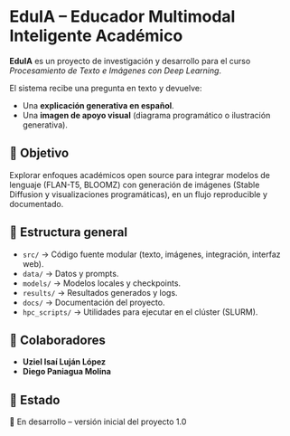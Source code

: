 # EduIA – Educador Multimodal Inteligente Académico

**EduIA** es un proyecto de investigación y desarrollo para el curso *Procesamiento de Texto e Imágenes con Deep Learning*.

El sistema recibe una pregunta en texto y devuelve:
- Una **explicación generativa en español**.
- Una **imagen de apoyo visual** (diagrama programático o ilustración generativa).

## 🚀 Objetivo
Explorar enfoques académicos open source para integrar modelos de lenguaje (FLAN-T5, BLOOMZ) con generación de imágenes (Stable Diffusion y visualizaciones programáticas), en un flujo reproducible y documentado.

## 📂 Estructura general
- `src/` → Código fuente modular (texto, imágenes, integración, interfaz web).  
- `data/` → Datos y prompts.  
- `models/` → Modelos locales y checkpoints.  
- `results/` → Resultados generados y logs.  
- `docs/` → Documentación del proyecto.  
- `hpc_scripts/` → Utilidades para ejecutar en el clúster (SLURM).  

## 👥 Colaboradores
- **Uziel Isaí Luján López**  
- **Diego Paniagua Molina**     

## 📌 Estado
📍 En desarrollo – versión inicial del proyecto 1.0  
